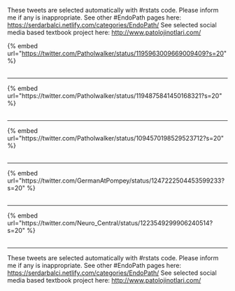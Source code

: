 

These tweets are selected automatically with #rstats code. Please inform me if any is inappropriate.
See other #EndoPath pages here: https://serdarbalci.netlify.com/categories/EndoPath/ 
See selected social media based textbook project here: http://www.patolojinotlari.com/

{% embed url="https://twitter.com/Patholwalker/status/1195963009669009409?s=20" %}<br>
<br>
<hr>
{% embed url="https://twitter.com/Patholwalker/status/1194875841450168321?s=20" %}<br>
<br>
<hr>
{% embed url="https://twitter.com/Patholwalker/status/1094570198529523712?s=20" %}<br>
<br>
<hr>
{% embed url="https://twitter.com/GermanAtPompey/status/1247222504453599233?s=20" %}<br>
<br>
<hr>
{% embed url="https://twitter.com/Neuro_Central/status/1223549299906240514?s=20" %}<br>
<br>
<hr>


These tweets are selected automatically with #rstats code. Please inform me if any is inappropriate.
See other #EndoPath pages here: https://serdarbalci.netlify.com/categories/EndoPath/ 
See selected social media based textbook project here: http://www.patolojinotlari.com/
